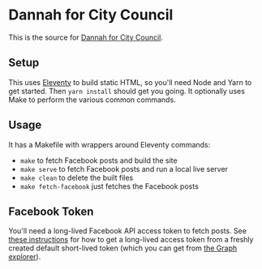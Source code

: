 Dannah for City Council
=======================

This is the source for [Dannah for City Council](https://dannahforcitycouncil.com).

Setup
-----

This uses [Eleventy](https://www.11ty.dev) to build static HTML, so you'll need Node and Yarn to get started. Then `yarn install` should get you going. It optionally uses Make to perform the various common commands.

Usage
-----

It has a Makefile with wrappers around Eleventy commands:

* `make` to fetch Facebook posts and build the site
* `make serve` to fetch Facebook posts and run a local live server
* `make clean` to delete the built files
* `make fetch-facebook` just fetches the Facebook posts

Facebook Token
--------------

You'll need a long-lived Facebook API access token to fetch posts. See [these instructions](https://developers.facebook.com/docs/facebook-login/access-tokens/refreshing) for how to get a long-lived access token from a freshly created default short-lived token (which you can get from [the Graph explorer](https://developers.facebook.com/tools/explorer/)).
